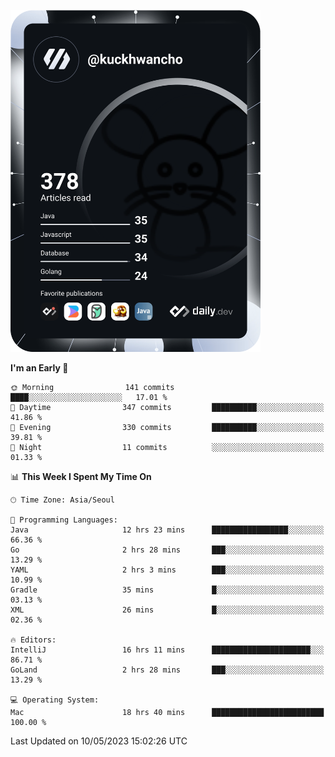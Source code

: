 <a href="https://app.daily.dev/kuckhwancho"><img src="https://github.com/kuckjwi0928/kuckjwi0928/blob/master/devcard.svg" width="400" alt="Kuckjwi Devcard"/></a>

<!--START_SECTION:waka-->
**I'm an Early 🐤** 

```text
🌞 Morning                141 commits         ████░░░░░░░░░░░░░░░░░░░░░   17.01 % 
🌆 Daytime                347 commits         ██████████░░░░░░░░░░░░░░░   41.86 % 
🌃 Evening                330 commits         ██████████░░░░░░░░░░░░░░░   39.81 % 
🌙 Night                  11 commits          ░░░░░░░░░░░░░░░░░░░░░░░░░   01.33 % 
```


📊 **This Week I Spent My Time On** 

```text
🕑︎ Time Zone: Asia/Seoul

💬 Programming Languages: 
Java                     12 hrs 23 mins      █████████████████░░░░░░░░   66.36 % 
Go                       2 hrs 28 mins       ███░░░░░░░░░░░░░░░░░░░░░░   13.29 % 
YAML                     2 hrs 3 mins        ███░░░░░░░░░░░░░░░░░░░░░░   10.99 % 
Gradle                   35 mins             █░░░░░░░░░░░░░░░░░░░░░░░░   03.13 % 
XML                      26 mins             █░░░░░░░░░░░░░░░░░░░░░░░░   02.36 % 

🔥 Editors: 
IntelliJ                 16 hrs 11 mins      ██████████████████████░░░   86.71 % 
GoLand                   2 hrs 28 mins       ███░░░░░░░░░░░░░░░░░░░░░░   13.29 % 

💻 Operating System: 
Mac                      18 hrs 40 mins      █████████████████████████   100.00 % 
```


 Last Updated on 10/05/2023 15:02:26 UTC
<!--END_SECTION:waka-->
